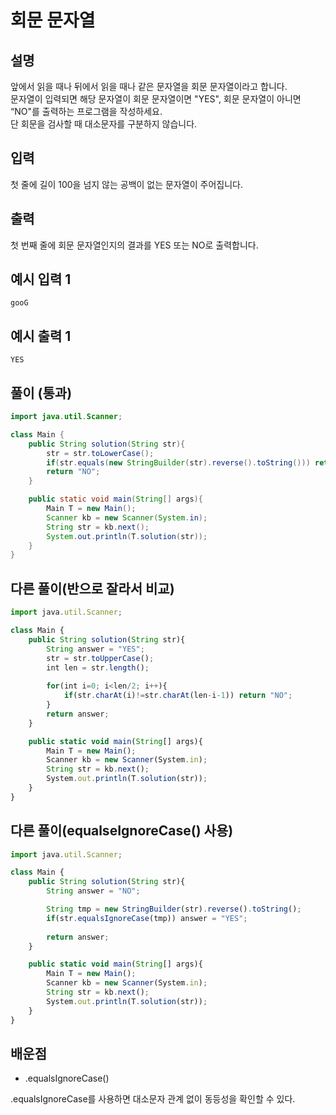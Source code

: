 # 회문 문자열

## 설명

앞에서 읽을 때나 뒤에서 읽을 때나 같은 문자열을 회문 문자열이라고 합니다.  
문자열이 입력되면 해당 문자열이 회문 문자열이면 "YES", 회문 문자열이 아니면 “NO"를 출력하는 프로그램을 작성하세요.  
단 회문을 검사할 때 대소문자를 구분하지 않습니다.

## 입력

첫 줄에 길이 100을 넘지 않는 공백이 없는 문자열이 주어집니다.

## 출력

첫 번째 줄에 회문 문자열인지의 결과를 YES 또는 NO로 출력합니다.

## 예시 입력 1

```
gooG

```

## 예시 출력 1

```
YES
```

## 풀이 (통과)

```java
import java.util.Scanner;

class Main {
    public String solution(String str){
        str = str.toLowerCase();
        if(str.equals(new StringBuilder(str).reverse().toString())) return "YES";
        return "NO";
    }

    public static void main(String[] args){
        Main T = new Main();
        Scanner kb = new Scanner(System.in);
        String str = kb.next();
        System.out.println(T.solution(str));
    }
}
```

## 다른 풀이(반으로 잘라서 비교)

```jsx
import java.util.Scanner;

class Main {
    public String solution(String str){
        String answer = "YES";
        str = str.toUpperCase();
        int len = str.length();
        
        for(int i=0; i<len/2; i++){
            if(str.charAt(i)!=str.charAt(len-i-1)) return "NO";
        }
        return answer;
    }

    public static void main(String[] args){
        Main T = new Main();
        Scanner kb = new Scanner(System.in);
        String str = kb.next();
        System.out.println(T.solution(str));
    }
}
```

## 다른 풀이(equalseIgnoreCase() 사용)

```jsx
import java.util.Scanner;

class Main {
    public String solution(String str){
        String answer = "NO";

        String tmp = new StringBuilder(str).reverse().toString();
        if(str.equalsIgnoreCase(tmp)) answer = "YES";
        
        return answer;
    }

    public static void main(String[] args){
        Main T = new Main();
        Scanner kb = new Scanner(System.in);
        String str = kb.next();
        System.out.println(T.solution(str));
    }
}
```

## 배운점

- .equalsIgnoreCase()

.equalsIgnoreCase를 사용하면 대소문자 관계 없이 동등성을 확인할 수 있다.